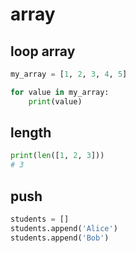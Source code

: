 # array

## loop array

```py
my_array = [1, 2, 3, 4, 5]

for value in my_array:
    print(value)
```

## length

```python
print(len([1, 2, 3]))
# 3
```

## push

```python
students = []
students.append('Alice')
students.append('Bob')
```
